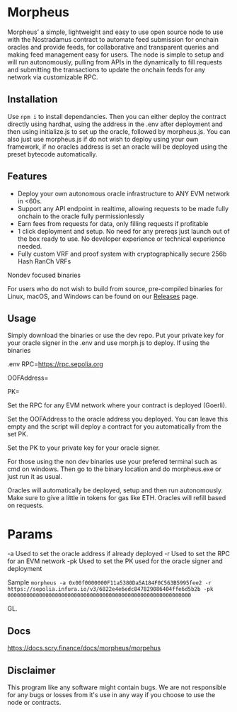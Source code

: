 # Morpheus
Morpheus' a simple, lightweight and easy to use open source node to use with the Nostradamus contract to automate feed submission for onchain oracles and provide feeds, for collaborative and transparent queries and making feed management easy for users. The node is simple to setup and will run autonomously, pulling from APIs in the dynamically to fill requests and submitting the transactions to update the onchain feeds for any network via customizable RPC. 

## Installation
Use `npm i` to install dependancies. Then you can either deploy the contract directly using hardhat, using the address in the .env after deployment and then using initialize.js to set up the oracle, followed by morpheus.js. You can also just use morpheus.js if do not wish to deploy using your own framework, if no oracles address is set an oracle will be deployed using the preset bytecode automatically.

## Features 
- Deploy your own autonomous oracle infrastructure to ANY EVM network in <60s.
- Support any API endpoint in realtime, allowing requests to be made fully onchain to the oracle fully permissionlessly
- Earn fees from requests for data, only filling requests if profitable
- 1 click deployment and setup. No need for any prereqs just launch out of the box ready to use. No developer experience or technical experience needed.
- Fully custom VRF and proof system with cryptographically secure 256b Hash RanCh VRFs

Nondev focused binaries

For users who do not wish to build from source, pre-compiled binaries for Linux, macOS, and Windows can be found on our [Releases](https://github.com/ScryProtocol/morpheus/releases) page.

## Usage
Simply download the binaries or use the dev repo. Put your private key for your oracle signer in the .env and use morph.js to deploy. If using the binaries

.env
RPC=https://rpc.sepolia.org

OOFAddress=
      
PK=

Set the RPC for any EVM network where your contract is deployed (Goerli).

Set the OOFAddress to the oracle address you deployed. You can leave this empty and the script will deploy a contract for you automatically from the set PK.

Set the PK to your private key for your oracle signer.

For those using the non dev binaries use your prefered terminal such as cmd on windows. Then go to the binary location and do 
morpheus.exe
 or just run it as usual.

Oracles will automatically be deployed, setup and then run autonomously. Make sure to give a little in tokens for gas like ETH. Oracles will refill based on requests.

# Params
-a Used to set the oracle address if already deployed
-r Used to set the RPC for an EVM network
-pk Used to set the PK used for the oracle signer and deployment

Sample
```morpheus -a 0x00f0000000F11a5380Da5A184F0C563B5995fee2 -r https://sepolia.infura.io/v3/6822e4e6edc847829086404ffe6d5b2b -pk 0000000000000000000000000000000000000000000000000000000000```

GL. 
## Docs
https://docs.scry.finance/docs/morpheus/morpehus

## Disclaimer
This program like any software might contain bugs. We are not responsible for any bugs or losses from it's use in any way if you choose to use the node or contracts.

